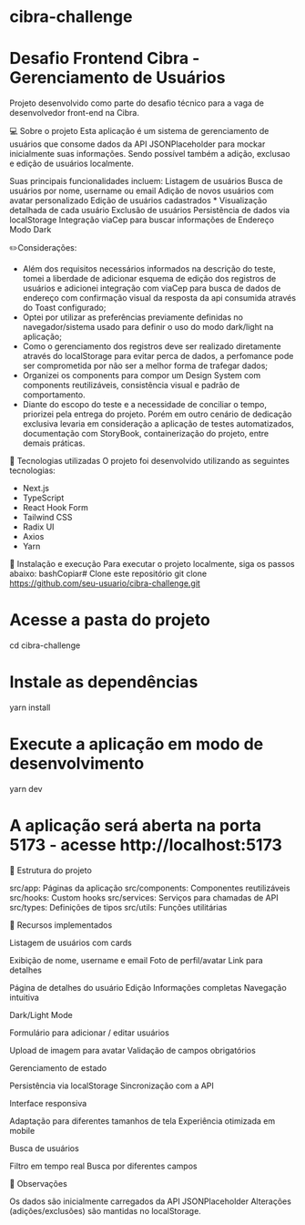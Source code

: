 # cibra-challenge

# Desafio Frontend Cibra - Gerenciamento de Usuários
Projeto desenvolvido como parte do desafio técnico para a vaga de desenvolvedor front-end na Cibra.

💻 Sobre o projeto
Esta aplicação é um sistema de gerenciamento de usuários que consome dados da API JSONPlaceholder para mockar inicialmente suas informações.
Sendo possível também a adição, exclusao e edição de usuários localmente.

Suas principais funcionalidades incluem:
Listagem de usuários
Busca de usuários por nome, username ou email
Adição de novos usuários com avatar personalizado
Edição de usuários cadastrados *
Visualização detalhada de cada usuário
Exclusão de usuários
Persistência de dados via localStorage
Integração viaCep para buscar informações de Endereço
Modo Dark

✏️Considerações:
- Além dos requisitos necessários informados na descrição do teste, tomei a liberdade de adicionar esquema de edição dos registros de usuários e adicionei integração com viaCep para busca de dados de endereço com confirmação visual da resposta da api consumida através do Toast configurado;
- Optei por utilizar as preferências previamente definidas no navegador/sistema usado para definir o uso do modo dark/light na aplicação;
- Como o gerenciamento dos registros deve ser realizado diretamente através do localStorage para evitar perca de dados, a perfomance pode ser comprometida por não ser a melhor forma de trafegar dados;
- Organizei os components para compor um Design System com components reutilizáveis, consistência visual e padrão de comportamento.
- Diante do escopo do teste e a necessidade de conciliar o tempo, priorizei pela entrega do projeto. Porém em outro cenário de dedicação exclusiva levaria em consideração a aplicação de testes automatizados, documentação com StoryBook, containerização do projeto, entre demais práticas.
  
🚀 Tecnologias utilizadas
O projeto foi desenvolvido utilizando as seguintes tecnologias:

- Next.js
- TypeScript
- React Hook Form
- Tailwind CSS
- Radix UI
- Axios
- Yarn

🔧 Instalação e execução
Para executar o projeto localmente, siga os passos abaixo:
bashCopiar# Clone este repositório
git clone https://github.com/seu-usuario/cibra-challenge.git

# Acesse a pasta do projeto
cd cibra-challenge

# Instale as dependências
yarn install

# Execute a aplicação em modo de desenvolvimento
yarn dev

# A aplicação será aberta na porta 5173 - acesse http://localhost:5173
📝 Estrutura do projeto

src/app: Páginas da aplicação
src/components: Componentes reutilizáveis
src/hooks: Custom hooks
src/services: Serviços para chamadas de API
src/types: Definições de tipos
src/utils: Funções utilitárias

🌟 Recursos implementados

Listagem de usuários com cards

Exibição de nome, username e email
Foto de perfil/avatar
Link para detalhes

Página de detalhes do usuário
Edição
Informações completas
Navegação intuitiva

Dark/Light Mode

Formulário para adicionar / editar usuários

Upload de imagem para avatar
Validação de campos obrigatórios

Gerenciamento de estado

Persistência via localStorage
Sincronização com a API

Interface responsiva

Adaptação para diferentes tamanhos de tela
Experiência otimizada em mobile

Busca de usuários

Filtro em tempo real
Busca por diferentes campos

📌 Observações

Os dados são inicialmente carregados da API JSONPlaceholder
Alterações (adições/exclusões) são mantidas no localStorage.
